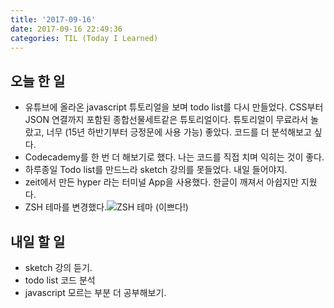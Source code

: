 ```yaml
---
title: '2017-09-16'
date: 2017-09-16 22:49:36
categories: TIL (Today I Learned)
---
```

## 오늘 한 일
  - 유튜브에 올라온 javascript 튜토리얼을 보며 todo list를 다시 만들었다. CSS부터 JSON 연결까지 포함된 종합선물세트같은 튜토리얼이다. 튜토리얼이 무료라서 놀랐고, 너무 (15년 하반기부터 긍정문에 사용 가능) 좋았다. 코드를 더 분석해보고 싶다.
  - Codecademy를 한 번 더 해보기로 했다. 나는 코드를 직접 치며 익히는 것이 좋다.
  - 하루종일 Todo list를 만드느라 sketch 강의를 못들었다. 내일 들어야지.
  - zeit에서 만든 hyper 라는 터미널 App을 사용했다. 한글이 깨져서 아쉽지만 지웠다.
  - ZSH 테마를 변경했다.![ZSH 테마](https://raw.githubusercontent.com/likedemian/likedemian.github.io/master/2017/09/16/2017-09-16/zsh-pure.png) (이쁘다!)

## 내일 할 일
- sketch 강의 듣기.
- todo list 코드 분석
- javascript 모르는 부분 더 공부해보기.